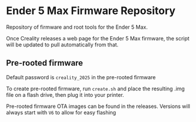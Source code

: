# Ender 5 Max Firmware Repository

Repository of firmware and root tools for the Ender 5 Max.

Once Creality releases a web page for the Ender 5 Max firmware, the script will be updated to pull automatically from that.

## Pre-rooted firmware

Default password is `creality_2025` in the pre-rooted firmware

To create pre-rooted firmware, run `create.sh` and place the resulting .img file on a flash drive, then plug it into your printer.

Pre-rooted firmware OTA images can be found in the releases. Versions will always start with `V6` to allow for easy flashing
